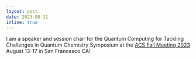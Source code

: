 ```yaml
---
layout: post
date: 2023-08-11
inline: true
---
```


I am a speaker and session chair for the Quantum Computing for Tackling Challenges in Quantum Chemistry Symposium at the [ACS Fall Meeting 2023](https://www.acs.org/meetings/acs-meetings/fall-2023.html) August 13-17 in San Francesco CA!

